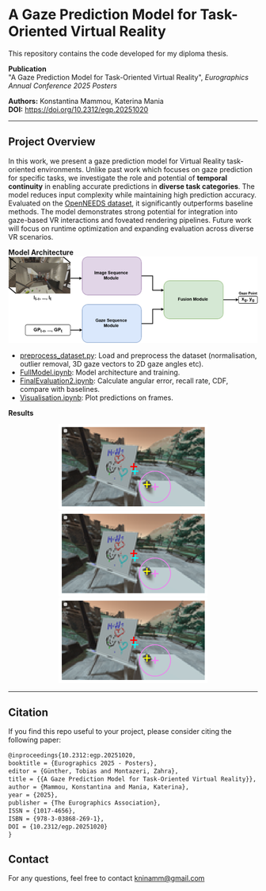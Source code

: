 # A Gaze Prediction Model for Task-Oriented Virtual Reality

This repository contains the code developed for my diploma thesis.

 **Publication**  
 "A Gaze Prediction Model for Task-Oriented Virtual Reality", *Eurographics Annual Conference 2025 Posters*
 
**Authors:** Konstantina Mammou, Katerina Mania  
**DOI:** https://doi.org/10.2312/egp.20251020

---

## Project Overview
In this work, we present a gaze prediction model for Virtual Reality task-oriented environments. Unlike past work which focuses on gaze prediction for specific tasks, we investigate the role and potential of **temporal continuity** in enabling accurate predictions in **diverse task categories**. The model reduces input complexity while maintaining high prediction accuracy. Evaluated on the [OpenNEEDS dataset](https://dl.acm.org/doi/abs/10.1145/3448018.3457996), it significantly outperforms baseline methods. The model demonstrates strong potential for integration into gaze-based VR interactions and foveated rendering pipelines. Future work will focus on runtime optimization and expanding evaluation across diverse VR scenarios.

**Model Architecture**<br>
![Model Architecture](images/diagram2.jpg.png)

- [preprocess_dataset.py](https://github.com/k-mammou/A-Gaze-Prediction-Model-for-Task-Oriented-Virtual-Reality/blob/main/preprocess_dataset.py): Load and preprocess the dataset (normalisation, outlier removal, 3D gaze vectors to 2D gaze angles etc). 
- [FullModel.ipynb](https://github.com/k-mammou/A-Gaze-Prediction-Model-for-Task-Oriented-Virtual-Reality/blob/main/FullModel.ipynb): Model architecture and training.
- [FinalEvaluation2.ipynb](https://github.com/k-mammou/A-Gaze-Prediction-Model-for-Task-Oriented-Virtual-Reality/blob/main/FinalEvaluation2.ipynb): Calculate angular error, recall rate, CDF, compare with baselines.
- [Visualisation.ipynb](https://github.com/k-mammou/A-Gaze-Prediction-Model-for-Task-Oriented-Virtual-Reality/blob/main/Visualisation.ipynb): Plot predictions on frames.

**Results**<br>
<p align="center">
  <img src="images/vis1.png" alt="Architecture" width="300"/>
  <img src="images/vis1.png" alt="Heatmap" width="300"/>
   <img src="images/vis1.png" alt="Heatmap" width="300"/>

</p>

---
## Citation
If you find this repo useful to your project, please consider citing the following paper: 
```
@inproceedings{10.2312:egp.20251020,
booktitle = {Eurographics 2025 - Posters},
editor = {Günther, Tobias and Montazeri, Zahra},
title = {{A Gaze Prediction Model for Task-Oriented Virtual Reality}},
author = {Mammou, Konstantina and Mania, Katerina},
year = {2025},
publisher = {The Eurographics Association},
ISSN = {1017-4656},
ISBN = {978-3-03868-269-1},
DOI = {10.2312/egp.20251020}
} 
```
## Contact
For any questions, feel free to contact
kninamm@gmail.com
